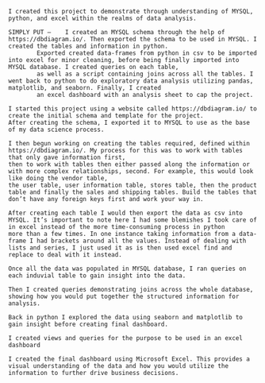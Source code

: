 	I created this project to demonstrate through understanding of MYSQL, python, and excel within the realms of data analysis. 

	SIMPLY PUT – 	I created an MYSQL schema through the help of https://dbdiagram.io/. Then exported the schema to be used in MYSQL. I created the tables and information in python. 
			Exported created data-frames from python in csv to be imported into excel for minor cleaning, before being finally imported into MYSQL database. I created queries on each table, 
			as well as a script containing joins across all the tables. I went back to python to do exploratory data analysis utilizing pandas, matplotlib, and seaborn. Finally, I created 
			an excel dashboard with an analysis sheet to cap the project. 
	
	I started this project using a website called https://dbdiagram.io/ to create the initial schema and template for the project. 
	After creating the schema, I exported it to MYSQL to use as the base of my data science process.
	
	I then begun working on creating the tables required, defined within https://dbdiagram.io/. My process for this was to work with tables that only gave information first, 
	then to work with tables then either passed along the information or with more complex relationships, second. For example, this would look like doing the vendor table, 
	the user table, user information table, stores table, then the product table and finally the sales and shipping tables. Build the tables that don’t have any foreign keys first and work your way in.

	After creating each table I would then export the data as csv into MYSQL. It’s important to note here I had some blemishes I took care of in excel instead of the more time-consuming process in python 
	more than a few times. In one instance taking information from a data-frame I had brackets around all the values. Instead of dealing with lists and series, I just used it as is then used excel find and 
	replace to deal with it instead.
	
	Once all the data was populated in MYSQL database, I ran queries on each induvial table to gain insight into the data.
	
	Then I created queries demonstrating joins across the whole database, showing how you would put together the structured information for analysis. 
	
	Back in python I explored the data using seaborn and matplotlib to gain insight before creating final dashboard. 
	
	I created views and queries for the purpose to be used in an excel dashboard
	
	I created the final dashboard using Microsoft Excel. This provides a visual understanding of the data and how you would utilize the information to further drive business decisions.
